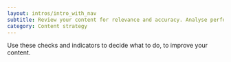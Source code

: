 ```yaml
---
layout: intros/intro_with_nav
subtitle: Review your content for relevance and accuracy. Analyse performance metrics against any KPIs you’ve set.
category: Content strategy
---
```


Use these checks and indicators to decide what to do, to improve your content. 
